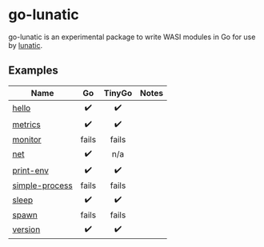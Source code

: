 # go-lunatic

go-lunatic is an experimental package to write WASI modules in Go
for use by [lunatic].

[lunatic]: https://lunatic.solutions/

## Examples

| Name             |         Go         |       TinyGo       | Notes |
| ---------------- | :----------------: | :----------------: | ----- |
| [hello]          | :heavy_check_mark: | :heavy_check_mark: |       |
| [metrics]        | :heavy_check_mark: | :heavy_check_mark: |       |
| [monitor]        |       fails        |       fails        |       |
| [net]            | :heavy_check_mark: |        n/a         |       |
| [print-env]      | :heavy_check_mark: | :heavy_check_mark: |       |
| [simple-process] |       fails        |       fails        |       |
| [sleep]          | :heavy_check_mark: | :heavy_check_mark: |       |
| [spawn]          |       fails        |       fails        |       |
| [version]        | :heavy_check_mark: | :heavy_check_mark: |       |

[hello]: ./examples/hello/
[metrics]: ./examples/metrics/
[monitor]: ./examples/monitor/
[net]: ./examples/net/
[print-env]: ./examples/print-env/
[simple-process]: ./examples/simple-process/
[sleep]: ./examples/sleep/
[spawn]: ./examples/spawn/
[version]: ./examples/version/
